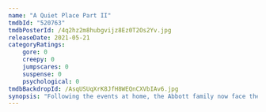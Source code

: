 ```yaml
---
name: "A Quiet Place Part II"
tmdbId: "520763"
tmdbPosterId: /4q2hz2m8hubgvijz8Ez0T2Os2Yv.jpg
releaseDate: 2021-05-21
categoryRatings:
    gore: 0
    creepy: 0
    jumpscares: 0
    suspense: 0
    psychological: 0
tmdbBackdropId: /AsqUSUqXrK8JfH8WEQnCXVbIAv6.jpg
synopsis: "Following the events at home, the Abbott family now face the terrors of the outside world. Forced to venture into the unknown, they realize that the creatures that hunt by sound are not the only threats that lurk beyond the sand path."
---
```

